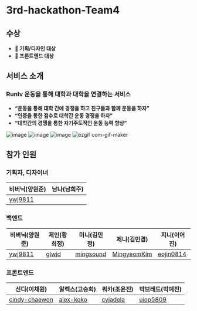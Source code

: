 # 3rd-hackathon-Team4
## 수상


- **🥇 기획/디자인 대상**
- **🥇 프론트엔드 대상**

## 서비스 소개


### RunIv 운동을 통해 대학과 대학을 연결하는 서비스

- **“운동을 통해 대학 간에 경쟁을 하고 친구들과 함께 운동을 하자”**
- **“인증을 통한 점수로 대학간 운동 경쟁을 하자”**
- **“대학간의 경쟁을 통한 자기주도적인 운동 능력 향상”**

![image](https://user-images.githubusercontent.com/97458548/202784964-532263ac-672c-46c3-ac2e-3fd0c7dbc539.png)
![image](https://user-images.githubusercontent.com/97458548/202784670-fdcb727d-3880-40ae-9e82-3814a9f3bd92.png)
![image](https://user-images.githubusercontent.com/97458548/202784837-af3e5000-352f-4f08-b9e1-5ce76106b11f.png)
![ezgif com-gif-maker](https://user-images.githubusercontent.com/97458548/202786932-48ae2879-8f14-43db-8fc2-2658917c3adc.gif)
## 참가 인원

### **기획자, 디자이너**

| 비버닉(양원준) | 남나(남희주) |
| --- | --- |
| [ywj9811](https://github.com/ywj9811)

### 백엔드

| 비버닉(양원준) | 제인(황희정) | 미니(김민정) | 제니(김민겸) | 지니(이어진) |
| --- | --- | --- | --- | --- |
| [ywj9811](https://github.com/ywj9811) | [glwjd](https://github.com/glwjd) | [mingsound](https://github.com/mingsound21) | [MingyeomKim](https://github.com/MingyeomKim) | [eojin0814](https://github.com/eojin0814) |

### 프론트엔드

| 신디(이채원) | 알렉스(고승희) | 쿼카(조윤진) | 박브레드(박예진) |
| --- | --- | --- | --- |
| [cindy-chaewon](https://github.com/cindy-chaewon) | [alex-koko](https://github.com/alex-koko) | [cyjadela](https://github.com/cyjadela) | [uiop5809](https://github.com/uiop5809) |
